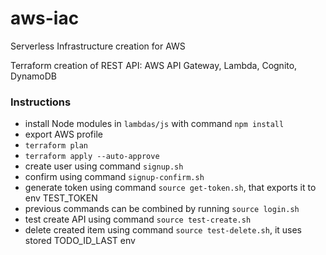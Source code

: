 # aws-iac
Serverless Infrastructure creation for AWS

Terraform creation of REST API: AWS API Gateway, Lambda, Cognito, DynamoDB

### Instructions
- install Node modules in `lambdas/js` with command `npm install`
- export AWS profile
- `terraform plan`
- `terraform apply --auto-approve`
- create user using command `signup.sh`
- confirm using command `signup-confirm.sh`
- generate token using command `source get-token.sh`, that exports it to env TEST_TOKEN
- previous commands can be combined by running `source login.sh`
- test create API using command `source test-create.sh`
- delete created item using command `source test-delete.sh`, it uses stored TODO_ID_LAST env
